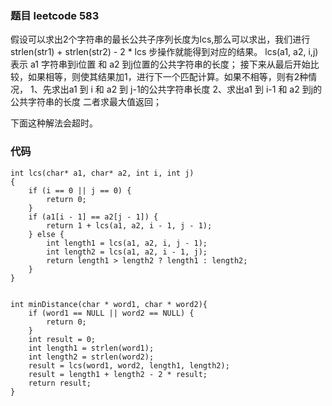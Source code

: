 ### 题目 leetcode 583
假设可以求出2个字符串的最长公共子序列长度为lcs,那么可以求出，我们进行 strlen(str1) + strlen(str2) - 2 * lcs 步操作就能得到对应的结果。
lcs(a1, a2, i,j) 表示 a1 字符串到i位置 和 a2 到j位置的公共字符串的长度；
接下来从最后开始比较，如果相等，则使其结果加1，进行下一个匹配计算。如果不相等，则有2种情况，
1、先求出a1 到 i  和 a2 到 j-1的公共字符串长度
2、求出a1 到 i-1 和 a2 到j的公共字符串的长度
二者求最大值返回；

下面这种解法会超时。
### 代码
```
int lcs(char* a1, char* a2, int i, int j)
{
    if (i == 0 || j == 0) {
        return 0;
    }
    if (a1[i - 1] == a2[j - 1]) {
        return 1 + lcs(a1, a2, i - 1, j - 1);
    } else {
        int length1 = lcs(a1, a2, i, j - 1);
        int length2 = lcs(a1, a2, i - 1, j);
        return length1 > length2 ? length1 : length2;
    }
}


int minDistance(char * word1, char * word2){
    if (word1 == NULL || word2 == NULL) {
        return 0;
    }
    int result = 0;
    int length1 = strlen(word1);
    int length2 = strlen(word2);
    result = lcs(word1, word2, length1, length2);
    result = length1 + length2 - 2 * result;
    return result;
}
```
